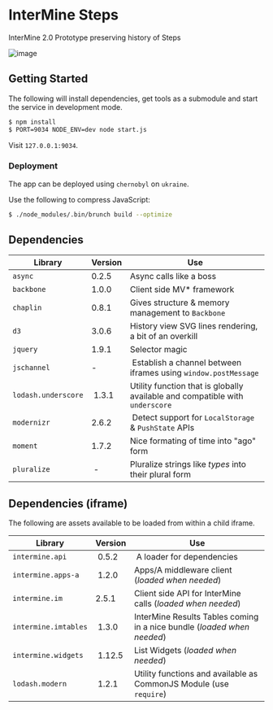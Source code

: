 # InterMine Steps

InterMine 2.0 Prototype preserving history of Steps

![image](https://raw.github.com/intermine/intermine-steps/master/example.png)

## Getting Started

The following will install dependencies, get tools as a submodule and start the service in development mode.

```bash
$ npm install
$ PORT=9034 NODE_ENV=dev node start.js
```

Visit ``127.0.0.1:9034``.

### Deployment

The app can be deployed using `chernobyl` on `ukraine`.

Use the following to compress JavaScript:

```bash
$ ./node_modules/.bin/brunch build --optimize
```

## Dependencies

Library | Version | Use
--- | --- | ---
`async` | 0.2.5 | Async calls like a boss
`backbone` | 1.0.0 | Client side MV* framework
`chaplin` | 0.8.1 | Gives structure & memory management to `Backbone`
`d3` | 3.0.6 | History view SVG lines rendering, a bit of an overkill
`jquery` | 1.9.1 | Selector magic
`jschannel` | - | Establish a channel between iframes using `window.postMessage`
`lodash.underscore` | 1.3.1 | Utility function that is globally available and compatible with `underscore`
`modernizr` | 2.6.2 | Detect support for `LocalStorage` & `PushState` APIs
`moment` | 1.7.2 | Nice formating of time into "ago" form
`pluralize` | - | Pluralize strings like *types* into their plural form

## Dependencies (iframe)

The following are assets available to be loaded from within a child iframe.

Library | Version | Use
--- | --- | ---
`intermine.api` | 0.5.2 | A loader for dependencies
`intermine.apps-a` | 1.2.0 | Apps/A middleware client (*loaded when needed*)
`intermine.im` | 2.5.1 | Client side API for InterMine calls (*loaded when needed*)
`intermine.imtables` | 1.3.0 | InterMine Results Tables coming in a nice bundle (*loaded when needed*)
`intermine.widgets` | 1.12.5 | List Widgets (*loaded when needed*)
`lodash.modern` | 1.2.1 | Utility functions and available as CommonJS Module (use `require`)